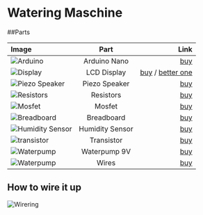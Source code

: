 # Watering Maschine

##Parts

| Image   | Part 	 			 | Link          |
|:------- |:---------------:| -------------:|
| ![Arduino](http://www.funduinoshop.com/WebRoot/Store14/Shops/78096195/5468/C14A/A3BE/1A54/4716/C0A8/2ABB/2807/Nano.png)  | Arduino Nano | [buy](http://www.funduinoshop.com/epages/78096195.sf/de_DE/?ObjectPath=/Shops/78096195/Products/02-03 "Buy") |
| ![Display](http://www.funduinoshop.com/WebRoot/Store14/Shops/78096195/562F/430C/46F6/BE69/79A3/C0A8/2AB8/79D3/I2C.png)  | LCD Display | [buy](http://www.funduinoshop.com/epages/78096195.sf/de_DE/?ObjectPath=/Shops/78096195/Products/03-25 "Buy") / [better one](http://www.funduinoshop.com/epages/78096195.sf/de_DE/?ObjectPath=/Shops/78096195/Products/03-26 "Buy") |
| ![Piezo Speaker](http://www.funduinoshop.com/WebRoot/Store14/Shops/78096195/55FA/8B34/2E4A/EADD/2D0F/C0A8/2BB8/F6D5/Piezo.png)  | Piezo Speaker | [buy](http://www.funduinoshop.com/epages/78096195.sf/de_DE/?ObjectPath=/Shops/78096195/Products/03-17 "Buy") |
| ![Resistors](http://www.funduinoshop.com/WebRoot/Store14/Shops/78096195/55FA/8713/A3DD/FC46/B8E9/C0A8/2AB8/6D54/Widerstaende.png)  | Resistors | [buy](http://www.funduinoshop.com/epages/78096195.sf/de_DE/?ObjectPath=/Shops/78096195/Products/03-21 "Buy") |
| ![Mosfet](http://www.funduinoshop.com/WebRoot/Store14/Shops/78096195/55F8/019F/F0F5/C54C/DA6F/C0A8/2AB8/6257/Transistor.png)  | Mosfet | [buy](http://www.funduinoshop.com/epages/78096195.sf/de_DE/?ObjectPath=/Shops/78096195/Products/03-14 "Buy") |
| ![Breadboard](http://www.funduinoshop.com/WebRoot/Store14/Shops/78096195/5539/1F6C/6839/B113/4133/C0A8/2ABB/B384/breadboard_arduino.jpg)  | Breadboard | [buy](http://www.funduinoshop.com/epages/78096195.sf/de_DE/?ObjectPath=/Shops/78096195/Products/03-10 "Buy") |
| ![Humidity Sensor](http://www.funduinoshop.com/WebRoot/Store14/Shops/78096195/5468/BEEE/5AC4/9A4B/2A0A/C0A8/2BB9/E4E1/Feuchtigkeitssensor_arduino.jpg)  | Humidity Sensor | [buy](http://www.funduinoshop.com/epages/78096195.sf/de_DE/?ObjectPath=/Shops/78096195/Products/03-01 "Buy") |
| ![transistor](https://images-na.ssl-images-amazon.com/images/I/41tgiz8lnBL.jpg)  | Transistor | [buy](https://www.amazon.de/gp/product/B00CYYMPN0/ref=oh_aui_detailpage_o00_s00?ie=UTF8&psc=1 "Buy") |
| ![Waterpump](https://images-na.ssl-images-amazon.com/images/I/515qLsIB9JL._SL1000_.jpg)  | Waterpump 9V | [buy](https://www.amazon.de/gp/product/B003O20WZ4/ref=oh_aui_detailpage_o01_s01?ie=UTF8&psc=1 "Buy") |
| ![Waterpump](http://www.funduinoshop.com/WebRoot/Store14/Shops/78096195/55FA/88C2/36AF/C841/BBCC/C0A8/2AB8/5BC0/Breadboard.png)  | Wires | [buy](http://www.funduinoshop.com/epages/78096195.sf/de_DE/?ObjectPath=/Shops/78096195/Products/03-24 "Buy") |

## How to wire it up

![Wirering](https://github.com/JohannesHoffmann/wateringmaschine/blob/master/wiering_watermashine_Steckplatine.png?raw=true)

